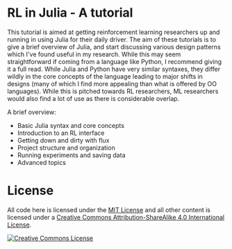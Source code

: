 # RL in Julia - A tutorial

This tutorial is aimed at getting reinforcement learning researchers up and running in using Julia for their daily driver.
The aim of these tutorials is to give a brief overview of Julia, and start discussing various design patterns which I've
found useful in my research. While this may seem straightforward if coming from a language like Python, I recommend giving
it a full read. While Julia and Python have very similar syntaxes, they differ wildly in the core concepts of the language
leading to major shifts in designs (many of which I find more appealing than what is offered by OO languages). While this 
is pitched towards RL researchers, ML researchers would also find a lot of use as there is considerable overlap.

A brief overview:
- Basic Julia syntax and core concepts
- Introduction to an RL interface
- Getting down and dirty with flux
- Project structure and organization
- Running experiments and saving data
- Advanced topics


# License

All code here is licensed under the [MIT License](https://opensource.org/licenses/MIT) and 
all other content is licensed under a 
<a rel="license" href="http://creativecommons.org/licenses/by-sa/4.0/">Creative Commons Attribution-ShareAlike 4.0 International License</a>.

<a rel="license" href="http://creativecommons.org/licenses/by-sa/4.0/"><img alt="Creative Commons License" style="border-width:0" src="https://i.creativecommons.org/l/by-sa/4.0/88x31.png" /></a>
